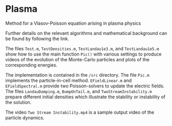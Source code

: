 # Plasma
Method for a Vlasov-Poisson equation arising in plasma physics

Further details on the relevant algorithms and mathematical background can be found by following the link.

The files `Test.m`, `TestDensities.m`, `TestLandau1e3.m`, and `TestLandau1e5.m` show how to use the main function `Pic()` with various settings to produce videos of the evolution of the Monte-Carlo particles and plots of the corresponding energies.

The implementation is contained in the `/src` directory. The file `Pic.m` implements the particle-in-cell method. `EFieldLinear.m` and `EFieldSpectral.m` provide two Poisson-solvers to update the electric fields. The files `LandauDamping.m`, `BumpOnTail.m`, and `TwoStreamInstability.m` prepare different initial densities which illustrate the stability or instability of the solution.

The video `Two Stream Instability.mp4` is a sample output video of the particle dynamics.
